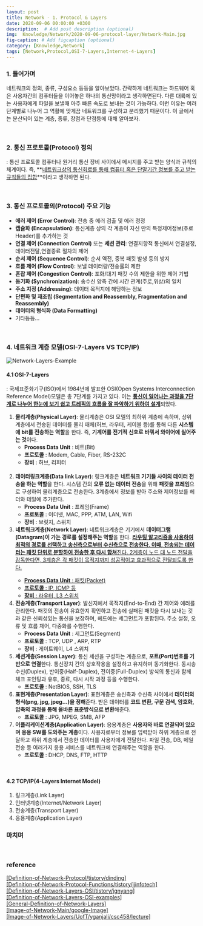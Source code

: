 ```yaml
---
layout: post
title: Network - 1. Protocol & Layers
date: 2020-09-06 00:00:00 +0300
description:  # Add post description (optional)
img:  Knowledge/Network/2020-09-06-protocol-layer/Network-Main.jpg
fig-caption: # Add figcaption (optional)
category: [Knowledge,Network]
tags: [Network,Protocol,OSI-7-Layers,Internet-4-Layers]
---
```


### 1. 들어가며
네트워크의 정의, 종류, 구성요소 등등을 알아보았다. 간략하게 네트워크는 하드웨어 혹은 사용자간의 컴퓨터들을 이어놓은 하나의 통신망이라고 생각하면된다. 다른 대륙에 있는 사용자에게 파일을 보낼때 아주 빠른 속도로 보내는 것이 가능하다. 이런 이유는 여러단계별로 나누어 그 역활에 맞게끔 네트워크를 구성하고 분리했기 때문이다. 이 글에서는 분산되어 있는 계층, 종류, 장점과 단점등에 대해 알아보자.

<br>

### 2. 통신 프로토콜(Protocol) 정의
: 통신 프로토콜 컴퓨터나 원거리 통신 장비 사이에서 메시지를 주고 받는 양식과 규칙의 체계이다. 즉, **<ins>네트워크상의 통신회로를 통해 컴퓨터 혹은 단말기간 정보를 주고 받는 규칙들의 집합</ins>**이라고 생각하면 된다.

<br>

### 3. 통신 프로토콜의(Protocol) 주요 기능
- **에러 제어 (Error Control)**: 전송 중 에러 검출 및 에러 정정
- **캡슐화 (Encapsulation)**: 통신계층 상의 각 계층이 자신 만의 특정제어정보(주로 Header)를 추가하는 것
- **연결 제어 (Connection Control)** 또는 **세션 관리**: 연결지향적 통신에서 연결설정,데이터전달,연결종료 절차의 제어
- **순서 제어 (Sequence Control)**: 순서 역전, 중복 패킷 발생 등의 방지
- **흐름 제어 (Flow Control)**: 보낼 데이터량/전송률의 제한
- **혼잡 제어 (Congestion Control)**: 포화/대기 패킷 수의 제한을 위한 제어 기법
- **동기화 (Synchronization)**: 송수신 양측 간에 시간 관계(주로,위상)의 일치
- **주소 지정 (Addressing)**: 데이터 목적지에 해당하는 정보
- **단편화 및 재조립 (Segmentation and Reassembly, Fragmentation and Reassembly)**
- **데이터의 형식화 (Data Formatting)**
- 기타등등...

<br>

### 4. 네트워크 계층 모델(OSI-7-Layers VS TCP/IP)
![Network-Layers-Example]({{site.baseurl}}/assets/img/Knowledge/Network/2020-09-06-protocol-layer/Network-Layers-Example.png#center)

#### 4.1 OSI-7-Layers
: 국제표준화기구(ISO)에서 1984년에 발표한 OSI(Open Systems Interconnection Reference Model)모델은 총 7단계를 가지고 있다. 이는 <ins>**통신이 일어나는 과정을 7단계로 나누어 한눈에 보기 쉽고 트레픽의 흐름을 잘 파악하기 위하여 설계**</ins>되었다.

1. **물리계층(Physical Layer)**: 물리계층은 OSI 모델의 최하위 계층에 속하며, 상위 계층에서 전송된 데이터를 물리 매체(허브, 라우터, 케이블 등)를 통해 다른 **시스템에 bit를 전송하는 역할**을 한다. 즉, **기계어를 전기적 신호로 바꿔서 와이어에 실어주는 것**이다.
    - **Process Data Unit** : 비트(Bit)
    - **프로토콜** : Modem, Cable, Fiber, RS-232C
    - **장비** : 허브, 리피터
    <br>
2. **데이터링크계층(Data link Layer)**: 링크계층은 **네트워크 기기들 사이의 데이터 전송을 하는 역할**을 한다. 시스템 간의 **오류 없는 데이터 전송**을 위해 **패킷을 프레임**으로 구성하여 물리계층으로 전송한다. 3계층에서 정보를 받아 주소와 제어정보를 헤더와 테일에 추가한다.
    - **Process Data Unit** : 프레임(Frame)
    - **프로토콜** : 이더넷, MAC, PPP, ATM, LAN, Wifi
    - **장비** : 브릿지, 스위치
3. **네트워크계층(Network Layer)**: 네트워크계층은 기기에서 **데이터그램(Datagram)이 가는 경로를 설정해주는 역할**을 한다. <ins>**라우팅 알고리즘을 사용하여 최적의 경로를 선택하고 송신측으로부터 수신측으로 전송한다. 이때, 전송되는 데이터는 패킷 단위로 분할하여 전송한 후 다시 합쳐**<ins>진다. 2계층이 노드 대 노드 전달을 감독한다면, 3계층은 각 패킷이 목적지까지 성공적이고 효과적으로 전달되도록 한다.
    - **Process Data Unit** : 패킷(Packet)
    - **프로토콜** : IP, ICMP 등
    - **장비** : 라우터, L3 스위치
4. **전송계층(Transport Layer)**: 발신지에서 목적지(End-to-End) 간 제어와 에러를 관리한다. 패킷의 전송이 유효한지 확인하고 전송에 실패된 패킷을 다시 보내는 것과 같은 신뢰성있는 통신을 보장하며, 헤드에는 세그먼트가 포함된다. 주소 설정, 오류 및 흐름 제어, 다중화를 수행한다.
    - **Process Data Unit** : 세그먼트(Segment)
    - **프로토콜** : TCP, UDP , ARP, RTP
    - **장비** : 게이트웨이, L4 스위치
5. **세션계층(Session Layer)**: 통신 세션을 구성하는 계층으로, **포트(Port)번호를 기반으로 연결**한다. 통신장치 간의 상호작용을 설정하고 유지하며 동기화한다. 동시송수신(Duplex), 반이중(Half-Duplex), 전이중(Full-Duplex) 방식의 통신과 함께 체크 포인팅과 유후, 종료, 다시 시작 과정 등을 수행한다.
    - **프로토콜** : NetBIOS, SSH, TLS
6. **표현계층(Presentation Layer)**: 표현계층은 송신측과 수신측 사이에서 **데이터의 형식(png, jpg, jpeg...)을 정해**준다. 받은 데이터를 **코드 변환, 구문 검색, 암호화, 압축의 과정을 통해 올바른 표준방식으로 변환**해준다.
    - **프로토콜** : JPG, MPEG, SMB, AFP
7. **어플리케이션계층(Application Layer)**: 응용계층은 **사용자와 바로 연결되어 있으며 응용 SW를 도와주는 계층**이다. 사용자로부터 정보를 입력받아 하위 계층으로 전달하고 하위 계층에서 전송한 데이터를 사용자에게 전달한다. 파일 전송, DB, 메일 전송 등 여러가지 응용 서비스를 네트워크에 연결해주는 역할을 한다.
    - **프로토콜** : DHCP, DNS, FTP, HTTP
<br>

#### 4.2 TCP/IP(4-Layers Internet Model)
1. 링크계층(Link Layer) 
2. 인터넷계층(Internet/Network Layer)
3. 전송계층(Transport Layer)
4. 응용계층(Application Layer)


### 마치며

<br>

### reference
[\[Definition-of-Network-Protocol/tistory/dinding\]](https://dinding.tistory.com/35) <br>
[\[Definition-of-Network-Protocol-Functions/tistory/jjinfotech\]](https://jjinfotech.tistory.com/36) <br>
[\[Definition-of-Network-Layers-OSI/tistory/jgnyang\]](https://jhnyang.tistory.com/194#recentComments) <br>
[\[Definition-of-Network-Layers-OSI-examples\]](https://swalloow.tistory.com/56?category=676173) <br>
[\[General-Definition-of-Network-Layers\]](http://blog.naver.com/PostView.nhn?blogId=demonicws&logNo=40117378644) <br>
[\[Image-of-Network-Main/google-Image\]](https://www.google.com/search?q=network&tbm=isch&ved=2ahUKEwiRnpWb2L3rAhUNeZQKHYM9B14Q2-cCegQIABAA&oq=network&gs_lcp=CgNpbWcQAzIECAAQQzIECAAQQzICCAAyAggAMgQIABBDMgIIADICCAAyAggAMgIIADICCAA6BwgjEOoCECc6BQgAELEDOgQIABAYOgQIIxAnUILiD1jO-A9g5PkPaAVwAHgAgAF8iAHxCJIBBDAuMTCYAQCgAQGqAQtnd3Mtd2l6LWltZ7ABCsABAQ&sclient=img&ei=StxIX5HRNI3y0QSD-5zwBQ&bih=665&biw=1280#imgrc=EuzZ19pRAo0S5M&imgdii=aARG9gSlFAM_VM) <br>
[\[Image-of-Network-Layers/UofT/yganjali/csc458/lecture\]](http://www.cs.toronto.edu/~yganjali/resources/Course-Handouts/CSC458/H02--CSC458.pdf) <br>
